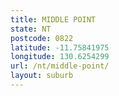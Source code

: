 ```yaml
---
title: MIDDLE POINT
state: NT
postcode: 0822
latitude: -11.75841975
longitude: 130.6254299
url: /nt/middle-point/
layout: suburb
---
```

